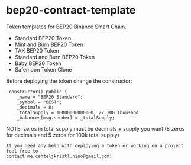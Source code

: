 # bep20-contract-template
Token templates for BEP20 Binance Smart Chain.
- Standard BEP20 Token
- Mint and Burn BEP20 Token
- TAX BEP20 Token
- Standard and Burn BEP20 Token
- Baby BEP20 Token
- Safemoon Token Clone


Before deploying the token change the constructor:

```solidity
 constructor() public {
    _name = "BEP20 Standard";
    _symbol = "BEST";
    _decimals = 8;
    _totalSupply = 10000000000000; // 100 thousand
    _balances[msg.sender] = _totalSupply;    
```
NOTE: zeros in total supply must be decimals + supply you want (8 zeros for decimals and 5 zeros for 100k total supply)
```
If you need any help with deploying a token or working on a project feel free to 
contact me cehteljkristl.nino@gmail.com!
```
